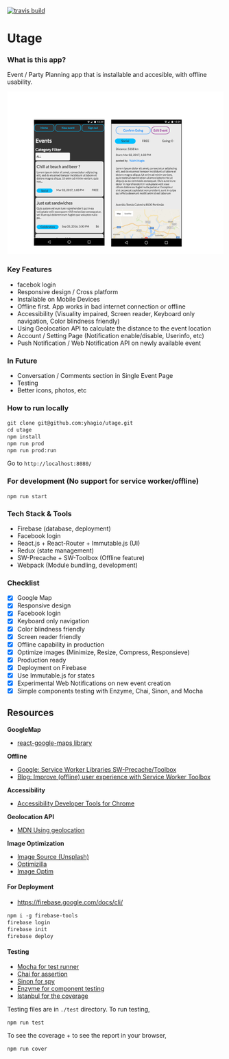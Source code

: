 [![travis build](https://img.shields.io/travis/yhagio/utage.svg?style=flat-square)](https://travis-ci.org/yhagio/utage)

# Utage

### What is this app?

Event / Party Planning app that is installable and accesible, with offline usability.

![Screenshot](/scrn.png)

### Key Features
- facebok login
- Responsive design / Cross platform
- Installable on Mobile Devices
- Offline first. App works in bad internet connection or offline
- Accessibility (Visuality impaired, Screen reader, Keyboard only navigation, Color blindness friendly)
- Using Geolocation API to calculate the distance to the event location
- Account / Setting Page (Notification enable/disable, Userinfo, etc)
- Push Notification / Web Notification API on newly available event
### In Future
- Conversation / Comments section in Single Event Page
- Testing
- Better icons, photos, etc

### How to run locally
```
git clone git@github.com:yhagio/utage.git
cd utage
npm install
npm run prod
npm run prod:run
```
Go to `http://localhost:8080/`

### For development (No support for service worker/offline)
```
npm run start
```

### Tech Stack & Tools
- Firebase (database, deployment)
- Facebook login
- React.js + React-Router + Immutable.js (UI)
- Redux (state management)
- SW-Precache + SW-Toolbox (Offline feature)
- Webpack (Module bundling, development)

### Checklist
- [X] Google Map
- [X] Responsive design
- [X] Facebook login
- [X] Keyboard only navigation
- [X] Color blindness friendly
- [X] Screen reader friendly
- [X] Offline capability in production
- [X] Optimize images (Minimize, Resize, Compress, Responsieve)
- [X] Production ready
- [X] Deployment on Firebase
- [X] Use Immutable.js for states
- [X] Experimental Web Notifications on new event creation
- [X] Simple components testing with Enzyme, Chai, Sinon, and Mocha

## Resources

**GoogleMap**
- [react-google-maps library](https://github.com/tomchentw/react-google-maps)

**Offline**
- [Google: Service Worker Libraries SW-Precache/Toolbox](https://developers.google.com/web/tools/service-worker-libraries/?hl=en)
- [Blog: Improve (offline) user experience with Service Worker Toolbox](https://duske.me/improve-user-experience-with-service-worker-toolbox/)

**Accessibility**
- [Accessibility Developer Tools for Chrome](https://chrome.google.com/webstore/detail/accessibility-developer-t/fpkknkljclfencbdbgkenhalefipecmb?hl=en)

**Geolocation API**
- [MDN Using geolocation](https://developer.mozilla.org/en-US/docs/Web/API/Geolocation/Using_geolocation)

**Image Optimization**
- [Image Source (Unsplash)](https://unsplash.com/photos/icyZmdkCGZ0)
- [Optimizilla](http://optimizilla.com/)
- [Image Optim](https://imageoptim.com/mac)

#### For Deployment
- https://firebase.google.com/docs/cli/
```
npm i -g firebase-tools
firebase login
firebase init
firebase deploy
```

#### Testing
- [Mocha for test runner](https://mochajs.org/)
- [Chai for assertion](http://chaijs.com/)
- [Sinon for spy](http://sinonjs.org/)
- [Enzyme for component testing](https://github.com/airbnb/enzyme)
- [Istanbul for the coverage](https://github.com/gotwarlost/istanbul)

Testing files are in `./test` directory. To run testing,
```
npm run test
```
To see the coverage + to see the report in your browser,
```
npm run cover
```